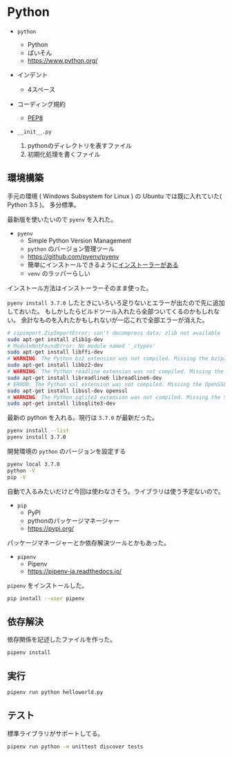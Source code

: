 # Python

* `python`
  * Python
  * ぱいそん
  * https://www.python.org/

* インデント
  * 4スペース
* コーディング規約
  * [PEP8](http://pep8-ja.readthedocs.io/ja/latest/)
* `__init__.py`
  1. pythonのディレクトリを表すファイル
  2. 初期化処理を書くファイル

## 環境構築

手元の環境 ( Windows Subsystem for Linux ) の Ubuntu では既に入れていた( Python 3.5 )。
多分標準。

最新版を使いたいので `pyenv` を入れた。

* `pyenv`
  * Simple Python Version Management
  * `python` のバージョン管理ツール
  * https://github.com/pyenv/pyenv
  * 簡単にインストールできるように[インストーラーがある](https://github.com/pyenv/pyenv-installer)
  * `venv` のラッパーらしい

インストール方法はインストーラーそのまま使った。

`pyenv install 3.7.0` したときにいろいろ足りないとエラーが出たので先に追加しておいた。
もしかしたらビルドツール入れたら全部ついてくるのかもしれない。
余計なものを入れたかもしれないが一応これで全部エラーが消えた。
```bash
# zipimport.ZipImportError: can't decompress data; zlib not available
sudo apt-get install zlib1g-dev
# ModuleNotFoundError: No module named '_ctypes'
sudo apt-get install libffi-dev
# WARNING: The Python bz2 extension was not compiled. Missing the bzip2 lib?
sudo apt-get install libbz2-dev
# WARNING: The Python readline extension was not compiled. Missing the GNU readline lib?
sudo apt-get install libreadline6 libreadline6-dev
# ERROR: The Python ssl extension was not compiled. Missing the OpenSSL lib?
sudo apt-get install libssl-dev openssl
# WARNING: The Python sqlite3 extension was not compiled. Missing the SQLite3 lib?
sudo apt-get install libsqlite3-dev
```

最新の python を入れる。現行は `3.7.0` が最新だった。
```bash
pyenv install --list
pyenv install 3.7.0
```

開発環境の `python` のバージョンを設定する
```bash
pyenv local 3.7.0
python -V
pip -V
```

自動で入るみたいだけど今回は使わなさそう。ライブラリは使う予定ないので。

* `pip`
  * PyPI
  * pythonのパッケージマネージャー
  * https://pypi.org/

パッケージマネージャーとか依存解決ツールとかもあった。

* `pipenv`
  * Pipenv
  * https://pipenv-ja.readthedocs.io/

`pipenv` をインストールした。

```bash
pip install --user pipenv
```

## 依存解決

依存関係を記述したファイルを作った。

```bash
pipenv install
```

## 実行

```bash
pipenv run python helloworld.py
```

## テスト

標準ライブラリがサポートしてる。

```bash
pipenv run python -m unittest discover tests
```
